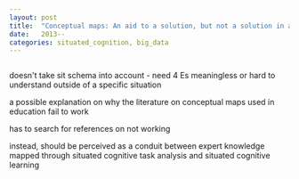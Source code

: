 ```yaml
---
layout: post
title:  "Conceptual maps: An aid to a solution, but not a solution in and of itself"
date:   2013--
categories: situated_cognition, big_data
---
```


![]()



doesn't take sit schema into account - need 4 Es
meaningless or hard to understand outside of a specific situation

a possible explanation on why the literature on conceptual maps used in education fail to work

has to search for references on not working

instead, should be perceived as a conduit between expert knowledge mapped through situated cognitive task analysis and situated cognitive learning
